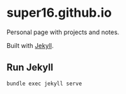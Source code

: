 # super16.github.io

Personal page with projects and notes.

Built with [Jekyll](https://jekyllrb.com/).

## Run Jekyll

```bash
bundle exec jekyll serve
```
